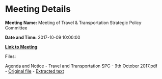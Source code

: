 # Meeting Details

**Meeting Name:** Meeting of Travel & Transportation Strategic Policy Committee

**Date and Time:** 2017-10-09 10:00:00

**[Link to Meeting](https://www.limerick.ie/council/whats-on/meeting-travel-transportation-strategic-policy-committee)**

Files: 

Agenda and Notice - Travel and Transportation SPC - 9th October 2017.pdf - [Original file](https://www.limerick.ie/sites/default/files/media/documents/2017-10/Agenda%20and%20Notice%20-%20Travel%20and%20Transportation%20SPC%20-%209th%20October%202017.pdf) - [Extracted text](./Agenda%20and%20Notice%20-%20Travel%20and%20Transportation%20SPC%20-%209th%20October%202017.md)

